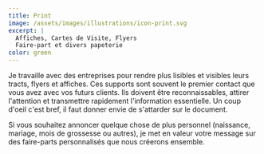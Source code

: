 ```yaml
---
title: Print
image: /assets/images/illustrations/icon-print.svg
excerpt: |
  Affiches, Cartes de Visite, Flyers  
  Faire-part et divers papeterie
color: green
---
```

Je travaille avec des entreprises pour rendre plus lisibles et visibles leurs tracts, flyers et affiches. Ces supports sont souvent le premier contact que vous avez avec vos futurs clients. Ils doivent être reconnaissables, attirer l'attention et transmettre rapidement l'information essentielle. Un coup d'oeil c'est bref, il faut donner envie de s'attarder sur le document.  

Si vous souhaitez annoncer quelque chose de plus personnel (naissance, mariage, mois de grossesse ou autres), je met en valeur votre message sur des faire-parts personnalisés que nous créerons ensemble. 
